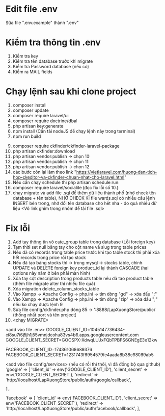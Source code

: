 
# Edit file .env
Sửa file ".env.example" thành ".env"

# Kiểm tra thông tin .env
1. Kiểm tra key
2. Kiểm tra tên database trước khi migrate
3. Kiểm tra Password database (nếu có)
4. Kiểm ra MAIL fields


# Chạy lệnh sau khi clone project
1. composer install
2. composer update
3. composer require laravel/ui
4. composer require doctrine/dbal
5. php artisan key:generate
6. npm install (Cần tải nodeJS để chạy lệnh này trong terminal)
7. npm run build
<!-- 8. download ckeditor 4 (file .zip) -->
9. composer require ckfinder/ckfinder-laravel-package
10. php artisan ckfinder:download
11. php artisan vendor:publish -> chọn 10
12. php artisan vendor:publish -> chọn 11
13. php artisan vendor:publish -> chọn 12
14. các bước còn lại làm theo link "https://vietlaravel.com/huong-dan-tich-hop-ckeditor-va-ckfinder-chuan-nhat-cho-laravel.html"
15. Nếu cần chạy schedule thì    php artisan schedule:run
16. composer require laravel/socialite (đọc fix lỗi số 10.)
17. chạy migrate và add file .sql để thêm dữ liệu thành phố (nhớ check tên database + tên table), 
NHỚ CHECK KĨ file wards.sql có nhiều câu lệnh INSERT bên trong, nhớ đổi tên database cho hết nha - do quá nhiều dữ liệu
<Vô link ghim trong nhóm để tải file .sql>

# Fix lỗi
1. Add tay thông tin vô cate_group table trong database (Lỗi foreign key)
2. Tạm thời set null bằng tay cho cột name và slug trong table prices
3. Nếu đã có records trong table price trước khi tạo table stock thì phải xóa hết records trong price rồi tạo stock
4. Nếu đã tạo bảng stocks thì -> trong mysql -> stocks table, chỉnh UPDATE và DELETE foreign key product_id lại thành CASCADE (hai options này nằm ở bên phải màn hình)
5. Xóa tay cột description trong products table nếu đã tạo product table (thêm file migrate alter thì nhiều file quá)
6. Xóa migration delete_column_stocks_table
7. Vào Xampp -> Apache Config -> php.ini -> tìm dòng "gd" -> xóa dấu ";"
8. Vào Xampp -> Apache Config -> php.ini -> tìm dòng "zip" -> xóa dấu ";" nếu ko chạy được lệnh 9
9. Sửa file config/ckfinder.php dòng 85 ->     ':8888/LapXuongStore/public/' (thống nhất port và tên project)
10. <chạy MIGRATE>

<add vào file .env>
GOOGLE_CLIENT_ID=1045147736434-ci8su7i6j5jh1j55vmnjdcohu83vs4b6.apps.googleusercontent.com
GOOGLE_CLIENT_SECRET=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

FACEBOOK_CLIENT_ID=174361068689376
FACEBOOK_CLIENT_SECRET=1231743f6954579fe4aada8b38c98089ab5

<add vào file config/services> (nếu có rồi thì thôi, vì đã đồng bộ qua github)
'google' => [
        'client_id' => env('GOOGLE_CLIENT_ID'),
        'client_secret' => env('GOOGLE_CLIENT_SECRET'),
        'redirect' => 'http://localhost/LapXuongStore/public/auth/google/callback',

    ],
'facebook' => [
    'client_id' => env('FACEBOOK_CLIENT_ID'),
    'client_secret' => env('FACEBOOK_CLIENT_SECRET'),
    'redirect' => 'http://localhost/LapXuongStore/public/auth/facebook/callback',
],